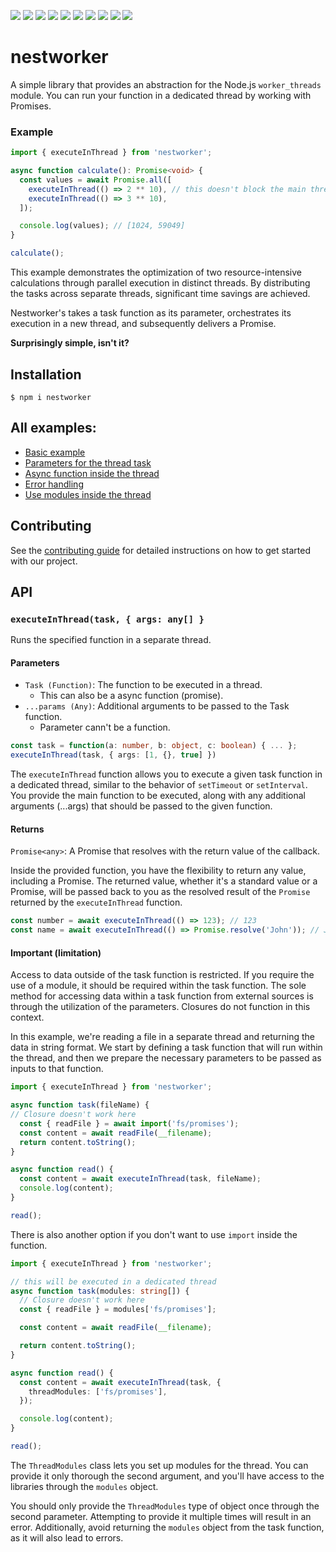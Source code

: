 ![](https://img.shields.io/badge/dependencies-none-brightgreen.svg)
![](https://img.shields.io/npm/dt/nestworker.svg)
![](https://img.shields.io/npm/v/nestworker.svg)
![](https://img.shields.io/npm/l/nestworker.svg)
![](https://img.shields.io/github/issues/VaheHak/nestworker.svg)
![](https://img.shields.io/github/contributors/VaheHak/nestworker.svg)
![](https://img.shields.io/github/last-commit/VaheHak/nestworker.svg)
![](https://img.shields.io/github/forks/VaheHak/nestworker.svg)
![](https://img.shields.io/github/stars/VaheHak/nestworker.svg)
![](https://img.shields.io/github/watchers/VaheHak/nestworker.svg)


# nestworker
A simple library that provides an abstraction for the Node.js `worker_threads` module. You can run your function in a dedicated thread by working with Promises.

### Example
```ts
import { executeInThread } from 'nestworker';

async function calculate(): Promise<void> {
  const values = await Promise.all([
    executeInThread(() => 2 ** 10), // this doesn't block the main thread
    executeInThread(() => 3 ** 10),
  ]);

  console.log(values); // [1024, 59049]
}

calculate();
```

This example demonstrates the optimization of two resource-intensive calculations through parallel execution in distinct threads.
By distributing the tasks across separate threads, significant time savings are achieved.

Nestworker's takes a task function as its parameter, orchestrates its execution in a new thread, and subsequently delivers a Promise.

**Surprisingly simple, isn't it?**

## Installation

```shell
$ npm i nestworker
```

## All examples:
- [Basic example](https://github.com/VaheHak/nestworker/tree/master/examples/basic.ts)
- [Parameters for the thread task](https://github.com/VaheHak/nestworker/blob/master/examples/multi-params.ts)
- [Async function inside the thread](https://github.com/VaheHak/nestworker/blob/master/examples/async-task.ts)
- [Error handling](https://github.com/VaheHak/nestworker/blob/master/examples/error-handling.ts)
- [Use modules inside the thread](https://github.com/VaheHak/nestworker/blob/master/examples/modules-in-thread.ts)

## Contributing

See the [contributing guide](https://github.com/VaheHak/nestworker/blob/master/CONTRIBUTING.md) for detailed instructions on how to get started with our project.

## API

### `executeInThread(task, { args: any[] }`
Runs the specified function in a separate thread.

#### Parameters
- `Task (Function)`: The function to be executed in a thread.
    - This can also be a async function (promise).
- `...params (Any)`: Additional arguments to be passed to the Task function.
    - Parameter cann't be a function.

```ts
const task = function(a: number, b: object, c: boolean) { ... };
executeInThread(task, { args: [1, {}, true] })
```

The `executeInThread` function allows you to execute a given task function in a dedicated thread, similar to the behavior of `setTimeout` or `setInterval`. You provide the main function to be executed, along with any additional arguments (...args) that should be passed to the given function.

#### Returns
`Promise<any>`: A Promise that resolves with the return value of the callback.

Inside the provided function, you have the flexibility to return any value, including a Promise. The returned value, whether it's a standard value or a Promise, will be passed back to you as the resolved result of the `Promise` returned by the `executeInThread` function.

```ts
const number = await executeInThread(() => 123); // 123
const name = await executeInThread(() => Promise.resolve('John')); // John
```

#### Important (limitation)

Access to data outside of the task function is restricted. If you require the use of a module, it should be required within the task function. The sole method for accessing data within a task function from external sources is through the utilization of the parameters. Closures do not function in this context.

In this example, we're reading a file in a separate thread and returning the data in string format. We start by defining a task function that will run within the thread, and then we prepare the necessary parameters to be passed as inputs to that function.

```ts
import { executeInThread } from 'nestworker';

async function task(fileName) {
// Closure doesn't work here
  const { readFile } = await import('fs/promises');
  const content = await readFile(__filename);
  return content.toString();
}

async function read() {
  const content = await executeInThread(task, fileName);
  console.log(content);
}

read();
```

There is also another option if you don't want to use `import` inside the function.

```ts
import { executeInThread } from 'nestworker';

// this will be executed in a dedicated thread
async function task(modules: string[]) {
  // Closure doesn't work here
  const { readFile } = modules['fs/promises'];

  const content = await readFile(__filename);

  return content.toString();
}

async function read() {
  const content = await executeInThread(task, {
    threadModules: ['fs/promises'],
  });

  console.log(content);
}

read();
```

The `ThreadModules` class lets you set up modules for the thread. You can provide it only thorough the second argument, and you'll have access to the libraries through the `modules` object.

You should only provide the `ThreadModules` type of object once through the second parameter. Attempting to provide it multiple times will result in an error. Additionally, avoid returning the `modules` object from the task function, as it will also lead to errors.